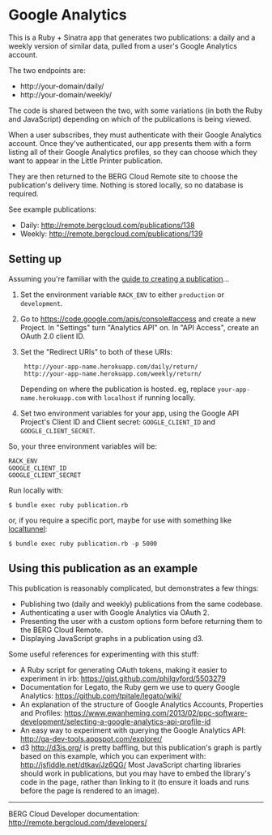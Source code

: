 # Google Analytics

This is a Ruby + Sinatra app that generates two publications: a daily and a weekly version of similar data, pulled from a user's Google Analytics account.

The two endpoints are:

* http://your-domain/daily/
* http://your-domain/weekly/

The code is shared between the two, with some variations (in both the Ruby and JavaScript) depending on which of the publications is being viewed.

When a user subscribes, they must authenticate with their Google Analytics account. Once they've authenticated, our app presents them with a form listing all of their Google Analytics profiles, so they can choose which they want to appear in the Little Printer publication.

They are then returned to the BERG Cloud Remote site to choose the publication's delivery time. Nothing is stored locally, so no database is required.

See example publications:

* Daily: http://remote.bergcloud.com/publications/138
* Weekly: http://remote.bergcloud.com/publications/139


## Setting up

Assuming you're familiar with the [guide to creating a publication](http://remote.bergcloud.com/developers/reference)...

1. Set the environment variable `RACK_ENV` to either `production` or `development`.

2. Go to https://code.google.com/apis/console#access and create a new Project. In "Settings" turn "Analytics API" on. In "API Access", create an OAuth 2.0 client ID.

3. Set the "Redirect URIs" to both of these URIs:

        http://your-app-name.herokuapp.com/daily/return/  
        http://your-app-name.herokuapp.com/weekly/return/

    Depending on where the publication is hosted. eg, replace `your-app-name.herokuapp.com` with `localhost` if running locally. 

4. Set two environment variables for your app, using the Google API Project's Client ID and Client secret: `GOOGLE_CLIENT_ID` and `GOOGLE_CLIENT_SECRET`.

So, your three environment variables will be:

    RACK_ENV
    GOOGLE_CLIENT_ID
    GOOGLE_CLIENT_SECRET

Run locally with:

    $ bundle exec ruby publication.rb

or, if you require a specific port, maybe for use with something like [localtunnel](http://progrium.com/localtunnel/):

    $ bundle exec ruby publication.rb -p 5000


## Using this publication as an example

This publication is reasonably complicated, but demonstrates a few things:

* Publishing two (daily and weekly) publications from the same codebase.
* Authenticating a user with Google Analytics via OAuth 2.
* Presenting the user with a custom options form before returning them to the BERG Cloud Remote.
* Displaying JavaScript graphs in a publication using d3.

Some useful references for experimenting with this stuff:

* A Ruby script for generating OAuth tokens, making it easier to experiment in irb: https://gist.github.com/philgyford/5503279 
* Documentation for Legato, the Ruby gem we use to query Google Analytics:
https://github.com/tpitale/legato/wiki/
* An explanation of the structure of Google Analytics Accounts, Properties and Profiles: https://www.ewanheming.com/2013/02/ppc-software-development/selecting-a-google-analytics-api-profile-id
* An easy way to experiment with querying the Google Analytics API: http://ga-dev-tools.appspot.com/explorer/
* d3 <http://d3js.org/> is pretty baffling, but this publication's graph is partly based on this example, which you can experiment with: http://jsfiddle.net/dtkav/Jz6QG/ Most JavaScript charting libraries should work in publications, but you may have to embed the library's code in the page, rather than linking to it (to ensure it loads and runs before the page is rendered to an image).

----

BERG Cloud Developer documentation: http://remote.bergcloud.com/developers/

